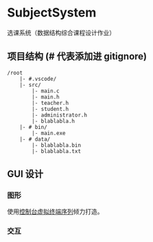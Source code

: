 # SubjectSystem

选课系统（数据结构综合课程设计作业）

## 项目结构 (# 代表添加进 gitignore)

```
/root
	|- #.vscode/
	|- src/
		|- main.c
		|- main.h
		|- teacher.h
		|- student.h
		|- administrator.h
		|- blablabla.h
	|- # bin/
		|- main.exe
	|- # data/
		|- blablabla.bin
		|- blablabla.txt
```

## GUI 设计

### 图形

使用[控制台虚拟终端序列](https://docs.microsoft.com/zh-cn/windows/console/console-virtual-terminal-sequences)倾力打造。



### 交互

